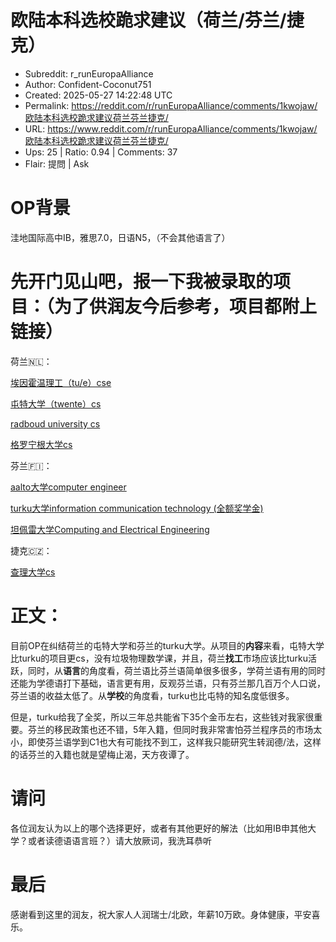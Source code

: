# 欧陆本科选校跪求建议（荷兰/芬兰/捷克）

- Subreddit: r_runEuropaAlliance
- Author: Confident-Coconut751
- Created: 2025-05-27 14:22:48 UTC
- Permalink: https://reddit.com/r/runEuropaAlliance/comments/1kwojaw/欧陆本科选校跪求建议荷兰芬兰捷克/
- URL: https://www.reddit.com/r/runEuropaAlliance/comments/1kwojaw/欧陆本科选校跪求建议荷兰芬兰捷克/
- Ups: 25 | Ratio: 0.94 | Comments: 37
- Flair: 提問 | Ask


# OP背景

洼地国际高中IB，雅思7.0，日语N5，（不会其他语言了）

# 先开门见山吧，报一下我被录取的项目：（为了供润友今后参考，项目都附上链接）

荷兰🇳🇱：

[埃因霍温理工（tu/e）cse](https://www.tue.nl/en/education/bachelor-college/bachelor-computer-science-and-engineering)

[屯特大学（twente）cs](https://www.utwente.nl/en/education/bachelor/programmes/technical-computer-science/)

[radboud university
cs](https://www.ru.nl/en/education/bachelors/computing-science)

[格罗宁根大学cs](https://www.rug.nl/bachelors/computing-science/?lang=en)

芬兰🇫🇮：

[aalto大学computer
engineer](https://www.aalto.fi/en/study-options/computer-engineering-bachelor-of-science-and-master-of-science-technology)

[turku大学information communication technology
(全额奖学金)](https://www.utu.fi/en/study-at-utu/bachelors-degree-programme-in-information-and-communication-technology)

[坦佩雷大学Computing and Electrical
Engineering](https://www.tuni.fi/en/study-with-us/computing-and-electrical-engineering-science-and-engineering)

捷克🇨🇿：

[查理大学cs](https://www.mff.cuni.cz/en/students/bachelor-of-computer-science-2019/general-information)

# 正文：

目前OP在纠结荷兰的屯特大学和芬兰的turku大学。从项目的**内容**来看，屯特大学比turku的项目更cs，没有垃圾物理数学课，并且，荷兰**找工**市场应该比turku活跃，同时，从**语言**的角度看，荷兰语比芬兰语简单很多很多，学荷兰语有用的同时还能为学德语打下基础，语言更有用，反观芬兰语，只有芬兰那几百万个人口说，芬兰语的收益太低了。从**学校**的角度看，turku也比屯特的知名度低很多。

但是，turku给我了全奖，所以三年总共能省下35个金币左右，这些钱对我家很重要。芬兰的移民政策也还不错，5年入籍，但同时我非常害怕芬兰程序员的市场太小，即使芬兰语学到C1也大有可能找不到工，这样我只能研究生转润德/法，这样的话芬兰的入籍也就是望梅止渴，天方夜谭了。

# 请问

各位润友认为以上的哪个选择更好，或者有其他更好的解法（比如用IB申其他大学？或者读德语语言班？）请大放厥词，我洗耳恭听

# 最后

感谢看到这里的润友，祝大家人人润瑞士/北欧，年薪10万欧。身体健康，平安喜乐。

